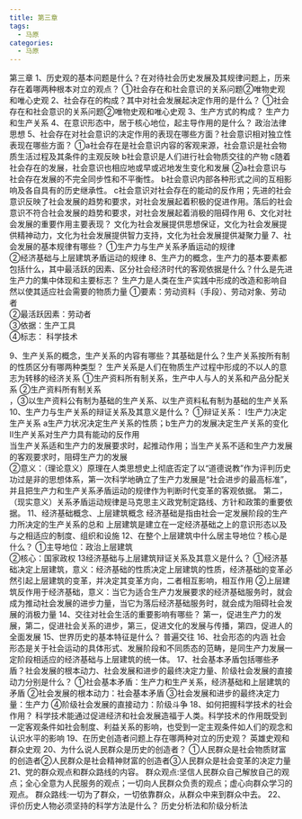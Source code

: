 ```yaml
---
title: 第三章  
tags:
  - 马原
categories:
  - 马原
---
```



第三章
1、历史观的基本问题是什么？在对待社会历史发展及其规律问题上，历来存在着哪两种根本对立的观点？
①社会存在和社会意识的关系问题②唯物史观和唯心史观
2、社会存在的构成？其中对社会发展起决定作用的是什么？
①社会存在和社会意识的关系问题②唯物史观和唯心史观
3、生产方式的构成？   生产力和生产关系
4、在意识形态中，居于核心地位，起主导作用的是什么？    政治法律思想
5、社会存在对社会意识的决定作用的表现在哪些方面？社会意识相对独立性表现在哪些方面？
①a社会存在是社会意识内容的客观来源，社会意识是社会物质生活过程及其条件的主观反映
  b社会意识是人们进行社会物质交往的产物
  c随着社会存在的发展，社会意识也相应地或早或迟地发生变化和发展
②a社会意识与社会存在发展的不完全同步性和不平衡性。
  b社会意识内部各种形式之间的互相影响及各自具有的历史继承性。
  c社会意识对社会存在的能动的反作用；先进的社会意识反映了社会发展的趋势和要求，对社会发展起着积极的促进作用。落后的社会意识不符合社会发展的趋势和要求，对社会发展起着消极的阻碍作用
6、文化对社会发展的重要作用主要表现？
文化为社会发展提供思想保证，文化为社会发展提供精神动力，文化为社会发展提供智力支持，文化为社会发展提供凝聚力量
7、社会发展的基本规律有哪些？
①生产力与生产关系矛盾运动的规律  
②经济基础与上层建筑矛盾运动的规律
8、生产力的概念，生产力的基本要素都包括什么，其中最活跃的因素、区分社会经济时代的客观依据是什么？什么是先进生产力的集中体现和主要标志？
生产力是人类在生产实践中形成的改造和影响自然以使其适应社会需要的物质力量
①要素：劳动资料（手段）、劳动对象、劳动者  
②最活跃因素：劳动者          
③依据：生产工具                       
④标志： 科学技术


9、生产关系的概念，生产关系的内容有哪些？其基础是什么？生产关系按所有制的性质区分有哪两种类型？
生产关系是人们在物质生产过程中形成的不以人的意志为转移的经济关系
①生产资料所有制关系，生产中人与人的关系和产品分配关系    ②生产资料所有制关系  
，③以生产资料公有制为基础的生产关系、以生产资料私有制为基础的生产关系
10、生产力与生产关系的辩证关系及其意义是什么？
①辩证关系：
Ⅰ生产力决定生产关系 a生产力状况决定生产关系的性质；b生产力的发展决定生产关系的变化                                     
Ⅱ生产关系对生产力具有能动的反作用   
当生产关系适和生产力的发展要求时，起推动作用；当生产关系不适和生产力发展的客观要求时，阻碍生产力的发展                   
②意义：（理论意义）原理在人类思想史上彻底否定了以“道德说教”作为评判历史功过是非的思想体系，第一次科学地确立了生产力发展是“社会进步的最高标准”，并且把生产力和生产关系矛盾运动的规律作为判断时代变革的客观依据。
第二，（现实意义）关系矛盾运动规律是马克思主义政党制定路线、方针和政策的重要依据。
11、经济基础概念、上层建筑概念
经济基础是指由社会一定发展阶段的生产力所决定的生产关系的总和
上层建筑是建立在一定经济基础之上的意识形态以及与之相适应的制度、组织和设施
12、在整个上层建筑中什么居主导地位？核心是什么？
①主导地位：政治上层建筑             
②核心：国家政权
13经济基础与上层建筑辩证关系及其意义是什么？
①经济基础决定上层建筑，意义：经济基础的性质决定上层建筑的性质，经济基础的变革必然引起上层建筑的变革，并决定其变革方向，二者相互影响，相互作用
②上层建筑反作用于经济基础，意义：当它为适合生产力发展要求的经济基础服务时，就会成为推动社会发展的进步力量，当它为落后经济基础服务时，就会成为阻碍社会发展的消极力量
14、交往对社会生活的重要影响有哪些？
第一，促进生产力的发展，第二，促进社会关系的进步，第三，促进文化的发展与传播，第四，促进人的全面发展
15、世界历史的基本特征是什么？  普遍交往
16、社会形态的内涵
社会形态是关于社会运动的具体形式、发展阶段和不同质态的范畴，是同生产力发展一定阶段相适应的经济基础与上层建筑的统一体。
17、社会基本矛盾包括哪些矛盾？社会发展的根本动力、社会发展和进步的最终决定力量、阶级社会发展的直接动力分别是什么？
①社会基本矛盾：生产力和生产关系，经济基础和上层建筑的矛盾
②社会发展的根本动力：社会基本矛盾
③社会发展和进步的最终决定力量：生产力
④阶级社会发展的直接动力：阶级斗争
18、如何把握科学技术的社会作用？
科学技术能通过促进经济和社会发展造福于人类。科学技术的作用既受到一定客观条件如社会制度、利益关系的影响，也受到一定主观条件如人们的观念和认识水平的影响
19、在历史创造者问题上存在哪两种对立的历史观？    英雄史观和群众史观
20、为什么说人民群众是历史的创造者？
①人民群众是社会物质财富的创造者②人民群众是社会精神财富的创造者③人民群众是社会变革的决定力量
21、党的群众观点和群众路线的内容。
群众观点:坚信人民群众自己解放自己的观点；全心全意为人民服务的观点；一切向人民群众负责的观点；虚心向群众学习的观点。
群众路线:一切为了群众，一切依靠群众，从群众中来到群众中去。
22、评价历史人物必须坚持的科学方法是什么？
历史分析法和阶级分析法
